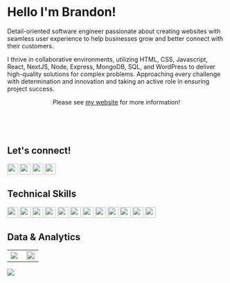 # Hello I'm Brandon!

<!-- about me  -->

<p align="left">

Detail-oriented software engineer passionate about creating websites with seamless user experience to help businesses grow and better connect with their customers. 

I thrive in collaborative environments, utilizing HTML, CSS, Javascript, React, NextJS, Node, Express, MongoDB, SQL, and WordPress to deliver high-quality solutions for complex problems. Approaching every challenge with determination and innovation and taking an active role in ensuring project success.

<p align="center">Please see <a href="https://www.brandonmerry.com/">my website</a> for more information!</p>
<br />
</p>

<br />

<!-- CONTACT -->

<h2 align="left" color="fbffff">Let's connect!</h2>
<p align="left">
<a href="https://twitter.com/Brandonmerrybkk"><img src="https://img.shields.io/badge/@BrandonMerry-white?&style=for-the-badge&logo=twitter&logoColor=black" height=25></a>
<a href="https://www.codewars.com/users/BrandonMerry%20"><img src="https://img.shields.io/badge/Codewars-white?style=for-the-badge&logo=Codewars&logoColor=black" height=25></a>
<a href="mailto:brandon.l.merry@gmail.com"><img src="https://img.shields.io/badge/Brandon.l.Merry@gmail.com-white?style=for-the-badge&logo=protonmail&logoColor=black" height=25></a>
<a href="https://www.linkedin.com/in/brandonmerry/"><img src="https://img.shields.io/badge/Brandon_Merry-white?style=for-the-badge&logo=linkedin&logoColor=black" height=25></a>	
</p>


<!-- TECHNOLOGIES -->

<h2 align="left">Technical Skills</h2>
<p align="left">
<img src="https://img.shields.io/badge/HTML5-white?style=for-the-badge&logo=html5&logoColor=black" height=25>
<img src="https://img.shields.io/badge/CSS3-white?style=for-the-badge&logo=css3&logoColor=black" height=25>
<img src="https://img.shields.io/badge/JavaScript-white?style=for-the-badge&logo=javascript&logoColor=black" height=25>
<img src="https://img.shields.io/badge/React-white?style=for-the-badge&logo=react&logoColor=black" height=25>
<img src="https://img.shields.io/badge/Typescript-white?style=for-the-badge&logo=figma&logoColor=black" height=25>
<img src="https://img.shields.io/badge/NextJS-white?style=for-the-badge&logo=firebase&logoColor=black" height=25>
<img src="https://img.shields.io/badge/Node.js-white?style=for-the-badge&logo=nodedotjs&logoColor=black" height=25>
<img src="https://img.shields.io/badge/Express.js-white?style=for-the-badge&logo=express&logoColor=black" height=25>
<img src="https://img.shields.io/badge/MongoDB-white?style=for-the-badge&logo=mongodb&logoColor=black" height=25>
<img src="https://img.shields.io/badge/jQuery-white?style=for-the-badge&logo=jquery&logoColor=black" height=25>
<img src="https://img.shields.io/badge/Visual_Studio-white?style=for-the-badge&logo=visual%20studio&logoColor=black" height=25>
<img src="https://img.shields.io/badge/GIT-white?style=for-the-badge&logo=git&logoColor=black" height=25>
</p>

<!-- PROJECTS

<h2 align="center" color="white">Projects</h2>
<div align="center">
	<table>
		<tr>
			<td width="50%">
				<h3 align="center" color="white">Breaking Bad - Infopage</h2>
				<div align="center" >  
					<a href='https://ethodeus.github.io/breaking-bad-info-page/'>
						<img src="https://github.com/Ethodeus/readme-logos/blob/master/GitHub%20Profile/Project-images/Breaking-bad/ezgif.com-gif-maker.gif" alt="Breaking-bad-		infopage" height="100%" />
					</a>
					<br>
					<br>
					<p>
						<a href="https://github.com/Ethodeus/breaking-bad-info-page" target="_blank">
							<img src="https://img.shields.io/badge/Repo-lightgrey?style=for-the-badge&logo=github"/>
						</a>  
						<a href="https://ethodeus.github.io/breaking-bad-info-page/" target="_blank">
							<img src="https://img.shields.io/badge/-website-green?style=for-the-badge&color=0CA4BD"/>
						</a>	
					</p>
					<p><strong>JavaScript, CSS3, HTML5</strong> - Platform for Breaking Bad fans to find general information about their favorite characters!</p>
				</div>
			</td>
			<td width="50%">
				<h3 align="center" color="white">Pick 'em Drinks! - Drink recipe site</h2>
				<div align="center" >  
					<a href='https://ethodeus.github.io/pick-em-drinks-project/'>
						<img src="https://github.com/Ethodeus/readme-logos/blob/master/GitHub%20Profile/Project-images/Pick%20'em%20Drinks!/ezgif.com-gif-maker.gif" alt="Pick 'em Drinks!" height="100%" />
					</a>
					<br>
					<br>
					<p>
						<a href="https://github.com/Ethodeus/pick-em-drinks-project" target="_blank">
							<img src="https://img.shields.io/badge/Repo-lightgrey?style=for-the-badge&logo=github"/>
						</a>  
						<a href="https://ethodeus.github.io/pick-em-drinks-project/" target="_blank">
							<img src="https://img.shields.io/badge/-website-green?style=for-the-badge&color=0CA4BD"/>
						</a>	
					</p>
					 <p><strong>JavaScript, CSS3, HTML5</strong> - Simple app to help you decide which drinks to make at your party!</p>
				</div>
	<tr>
		<td width="50%">
			<h3 align="center" color="white">Personal Portfolio</h2>
			<div align="center" >  
				<a href='https://sebastianospina.netlify.app'>
					<img src="https://github.com/Ethodeus/readme-logos/blob/master/GitHub%20Profile/Project-images/Porfolio/ezgif.com-gif-maker%20(1).gif" height="100%" />
				</a>
				<br>
				<br>
				<p>
					<a href="https://github.com/Ethodeus/ethodeus.github.io" target="_blank">
						<img src="https://img.shields.io/badge/Repo-lightgrey?style=for-the-badge&logo=github"/>
					</a>  
					<a href="https://sebastianospina.netlify.app" target="_blank">
						<img src="https://img.shields.io/badge/-website-green?style=for-the-badge&color=0CA4BD"/>
					</a>	
				</p>
				<p><strong>JavaScript, CSS3, HTML5</strong> - Portfolio Site including links to my projects and ways to get in contact with me.</p>
			</div>
		</td>
		<td width="50%">
			<h3 align="center" color="white">Simple Calculator</h2>
			<div align="center" >  
				<a href='https://ethodeus.github.io/simple-calculator-project/'>
					<img src="https://github.com/Ethodeus/readme-logos/blob/master/GitHub%20Profile/Project-images/Calculator/ezgif.com-gif-maker.gif" alt="Calculator" height="100%" />
				</a>
				<br>
				<br>
				<p>
					<a href="https://github.com/Ethodeus/simple-calculator-project" target="_blank">
						<img src="https://img.shields.io/badge/Repo-lightgrey?style=for-the-badge&logo=github"/>
					</a>  
					<a href="https://ethodeus.github.io/simple-calculator-project/" target="_blank">
						<img src="https://img.shields.io/badge/-website-green?style=for-the-badge&color=0CA4BD"/>
					</a>	
				</p>
				<p><strong>JavaScript, CSS3, HTML5</strong> - Simple calculator website as my first attempt to work with OOP.</p>
			</div>	
		</td>
	</table>
</div>
<br />
<br /> -->
 <!--Analytics & Data-->
<h2 align="left">Data & Analytics</h2>
<div align="center">
<table>
<tr>
<td width="50%">
<img src="http://github-readme-streak-stats.herokuapp.com?user=brandonmerry&hide_border=true&background=FFFFFF00&fire=white&currStreakLabel=white&ring=white&currStreakNum=white&sideNums=white&sideLabels=white&dates=999c9e&stroke=E0E0E04E">
</td>
<td width="50%">
<img width="100%" src="https://github-readme-stats.vercel.app/api?username=brandonmerry&bg_color=FFFFFF00&hide_border=true&text_color=FFFFFF&title_color=FFFFFF&include_all_commits=true&count_private=true">
</table>
</div>
<img src="https://activity-graph.herokuapp.com/graph?username=brandonmerry&bg_color=FFFFFF00&color=FFFFFF&line=FFFFFF&point=FFFFFF&hide_border=true&title_color=FFFFFF">

 

			
